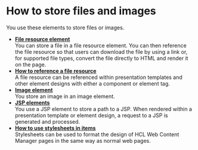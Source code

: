 # How to store files and images

You use these elements to store files or images.

-   **[File resource element](../wcm/wcm_dev_elements_fileresource.md)**  
You can store a file in a file resource element. You can then reference the file resource so that users can download the file by using a link or, for supported file types, convert the file directly to HTML and render it on the page.
-   **[How to reference a file resource](../panel_help/wcm_dev_elements_fileresource_referencing.md)**  
A file resource can be referenced within presentation templates and other element designs with either a component or element tag.
-   **[Image element](../wcm/wcm_dev_elements_image.md)**  
You store an image in an image element.
-   **[JSP elements](../wcm/wcm_dev_elements_jsp.md)**  
You use a JSP element to store a path to a JSP. When rendered within a presentation template or element design, a request to a JSP is generated and processed.
-   **[How to use stylesheets in items](../wcm/wcm_dev_style-sheets.md)**  
Stylesheets can be used to format the design of HCL Web Content Manager pages in the same way as normal web pages.


